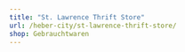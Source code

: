 ```yaml
---
title: "St. Lawrence Thrift Store"
url: /heber-city/st-lawrence-thrift-store/
shop: Gebrauchtwaren
---
```


